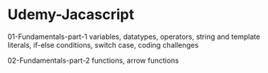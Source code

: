 # Udemy-Jacascript

01-Fundamentals-part-1
    variables, datatypes, operators, string and template literals, if-else conditions, switch case, coding challenges
    
02-Fundamentals-part-2
    functions, arrow functions
